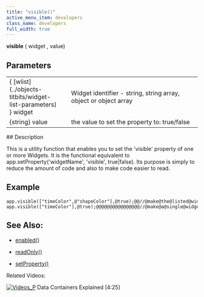 ```yaml
---
title: "visible()"
active_menu_item: developers
class_name: developers
full_width: true
---
```



**visible** ( widget , value)

## Parameters

<table>
<tr>
<td width="166">
{ [wlist](../objects-titbits/widget-list-parameters) } widget

</td>
<td width="1">
</td>
<td width="740">
Widget identifier - string, string array, object or object array

</td>
</tr>
<tr>
<td width="166">
{string} value

</td>
<td width="1">
</td>
<td width="740">
the value to set the property to: true/false

</td>
</tr>
</table>
## Description

This is a utility function that enables you to set the 'visible' property of one or more Widgets. It is the functional equivalent to app.setProperty('widgetName', 'visible', true|false). Its purpose is simply to reduce the amount of code and also to make code easier to read.

## Example

    app.visible(["timeColor",@"shapeColor"],@true);@@//@make@the@listed@widgets@visible
    app.visible(["timeColor"],@true);@@@@@@@@@@@@@@@@//@make@a@single@widget@visible
        
   

## See Also:

 - [enabled()](enabled.htm)

 - [readOnly()](readonly.htm)

 - [setProperty()](../widget-functions/setproperty)

Related Videos:

[![Videos\_P](/img/docs/videos_p.png)](http://www.youtube.com/v/TrfVkAavkOQ?autoplay=1&hd=1&fs=1&showsearch=0&rel=0&) Data Containers Explained [4:25]
